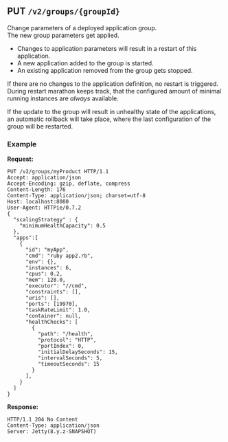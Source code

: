 ## PUT `/v2/groups/{groupId}`

Change parameters of a deployed application group.  
The new group parameters get applied.

* Changes to application parameters will result in a restart of this application.
* A new application added to the group is started.
* An existing application removed from the group gets stopped.

If there are no changes to the application definition, no restart is triggered.
During restart marathon keeps track, that the configured amount of minimal running instances are _always_ available.

If the update to the group will result in unhealthy state of the applications, an automatic rollback will take place, 
where the last configuration of the group will be restarted.


### Example

**Request:**

```
PUT /v2/groups/myProduct HTTP/1.1
Accept: application/json
Accept-Encoding: gzip, deflate, compress
Content-Length: 176
Content-Type: application/json; charset=utf-8
Host: localhost:8080
User-Agent: HTTPie/0.7.2
{
  "scalingStrategy" : { 
    "minimumHealthCapacity": 0.5 
  },
  "apps":[ 
    {
      "id": "myApp",
      "cmd": "ruby app2.rb",
      "env": {},
      "instances": 6,
      "cpus": 0.2,
      "mem": 128.0,
      "executor": "//cmd",
      "constraints": [],
      "uris": [],
      "ports": [19970],
      "taskRateLimit": 1.0,
      "container": null,
      "healthChecks": [
        {
          "path": "/health",
          "protocol": "HTTP",
          "portIndex": 0,
          "initialDelaySeconds": 15,
          "intervalSeconds": 5,
          "timeoutSeconds": 15
        }
      ],
    }
  ]
}
```

**Response:**

```
HTTP/1.1 204 No Content
Content-Type: application/json
Server: Jetty(8.y.z-SNAPSHOT)
```

